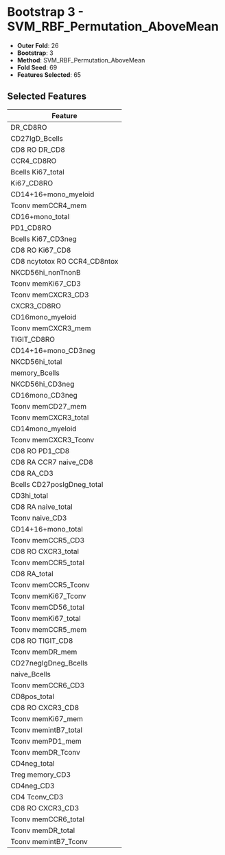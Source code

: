 # Bootstrap 3 - SVM_RBF_Permutation_AboveMean

- **Outer Fold**: 26
- **Bootstrap**: 3
- **Method**: SVM_RBF_Permutation_AboveMean
- **Fold Seed**: 69
- **Features Selected**: 65

## Selected Features

| Feature |
|---------|
| DR_CD8RO |
| CD27IgD_Bcells |
| CD8 RO DR_CD8 |
| CCR4_CD8RO |
| Bcells Ki67_total |
| Ki67_CD8RO |
| CD14+16+mono_myeloid |
| Tconv memCCR4_mem |
| CD16+mono_total |
| PD1_CD8RO |
| Bcells Ki67_CD3neg |
| CD8 RO Ki67_CD8 |
| CD8 ncytotox RO CCR4_CD8ntox |
| NKCD56hi_nonTnonB |
| Tconv memKi67_CD3 |
| Tconv memCXCR3_CD3 |
| CXCR3_CD8RO |
| CD16mono_myeloid |
| Tconv memCXCR3_mem |
| TIGIT_CD8RO |
| CD14+16+mono_CD3neg |
| NKCD56hi_total |
| memory_Bcells |
| NKCD56hi_CD3neg |
| CD16mono_CD3neg |
| Tconv memCD27_mem |
| Tconv memCXCR3_total |
| CD14mono_myeloid |
| Tconv memCXCR3_Tconv |
| CD8 RO PD1_CD8 |
| CD8 RA CCR7 naive_CD8 |
| CD8 RA_CD3 |
| Bcells CD27posIgDneg_total |
| CD3hi_total |
| CD8 RA naive_total |
| Tconv naive_CD3 |
| CD14+16+mono_total |
| Tconv memCCR5_CD3 |
| CD8 RO CXCR3_total |
| Tconv memCCR5_total |
| CD8 RA_total |
| Tconv memCCR5_Tconv |
| Tconv memKi67_Tconv |
| Tconv memCD56_total |
| Tconv memKi67_total |
| Tconv memCCR5_mem |
| CD8 RO TIGIT_CD8 |
| Tconv memDR_mem |
| CD27negIgDneg_Bcells |
| naive_Bcells |
| Tconv memCCR6_CD3 |
| CD8pos_total |
| CD8 RO CXCR3_CD8 |
| Tconv memKi67_mem |
| Tconv memintB7_total |
| Tconv memPD1_mem |
| Tconv memDR_Tconv |
| CD4neg_total |
| Treg memory_CD3 |
| CD4neg_CD3 |
| CD4 Tconv_CD3 |
| CD8 RO CXCR3_CD3 |
| Tconv memCCR6_total |
| Tconv memDR_total |
| Tconv memintB7_Tconv |
